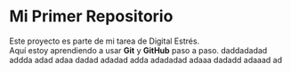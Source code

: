 # Mi Primer Repositorio

Este proyecto es parte de mi tarea de Digital Estrés.  
Aquí estoy aprendiendo a usar **Git** y **GitHub** paso a paso.
daddadadad\
addda
adad
adaa
dadad
adadad
adda
adadadad
adaaa
dadadd
adaaad
ad